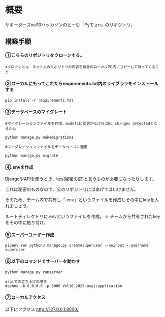 # 概要
サポーターズvol10ハッカソンのとーむ「Pyてょn」のリポジトリ。

## 構築手順
#### ①こちらのリポジトリをクローンする。

<small>※クローンとは　ネット上のリポジトリの内容を自身のローカルPC内にコピーして持ってくること</small>

#### ②ローカルにもってこれたらrequirements.txt内のライブラリをインストールする

```
pip install -r requirements.txt
```

#### ③データベースのマイグレート
```
#マイグレーションファイルを作成。modelsに変更がなければNo changes detectedとなるかも

python manage.py makemigrations
```

```
#マイグレーションファイルをデータベースに適用

python manage.py migrate
```

#### ④.envを作成
DjangoやAPIを使うとき、key(秘密の鍵)と言うものが必要になったりします。

これは秘密のものなので、公のリポジトリにはあげてはいけません。

そのため、チーム内で共有し「.env」というファイルを作成しその中にkeyを入れましょう。

ルートディレクトリに.envというファイルを作成。
↓
チームから共有されたkeyをその中に貼り付け。


#### ⑤スーパーユーザー作成
```
pipenv run python3 manage.py createsuperuser --noinput --username superuser
```

#### ⑥以下のコマンドでサーバーを動かす
```
python manage.py runserver
```

```
asgiでの立ち上げの場合
daphne -b 0.0.0.0 -p 8000 Vol10_2023.asgi:application
```


#### ⑦ローカルアクセス
以下にアクセス
http://127.0.0.1:8000/
